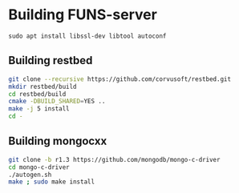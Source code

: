 # Building FUNS-server
`sudo apt install libssl-dev libtool autoconf`

## Building restbed
```bash
git clone --recursive https://github.com/corvusoft/restbed.git
mkdir restbed/build
cd restbed/build
cmake -DBUILD_SHARED=YES ..
make -j 5 install
cd -
```

## Building mongocxx
```bash
git clone -b r1.3 https://github.com/mongodb/mongo-c-driver
cd mongo-c-driver
./autogen.sh
make ; sudo make install
```
